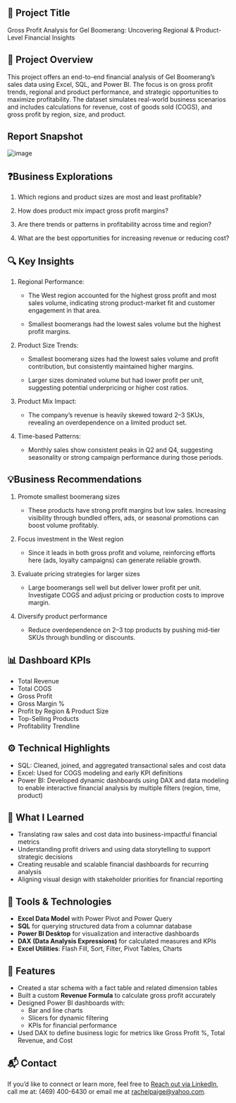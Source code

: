 ## 📘 Project Title
Gross Profit Analysis for Gel Boomerang: Uncovering Regional & Product-Level Financial Insights

## 🧩 Project Overview
This project offers an end-to-end financial analysis of Gel Boomerang’s sales data using Excel, SQL, and Power BI. The focus is on gross profit trends, regional and product performance, and strategic opportunities to maximize profitability. The dataset simulates real-world business scenarios and includes calculations for revenue, cost of goods sold (COGS), and gross profit by region, size, and product.

## Report Snapshot
![image](https://github.com/user-attachments/assets/10726c4b-258d-4e42-ad16-557e213fc030)


## ❓Business Explorations

1. Which regions and product sizes are most and least profitable?

2. How does product mix impact gross profit margins?

3. Are there trends or patterns in profitability across time and region?

4. What are the best opportunities for increasing revenue or reducing cost?



## 🔍 Key Insights  

1. Regional Performance: 

    - The West region accounted for the highest gross profit and most sales volume, indicating strong product-market fit and customer engagement in that area.

    -  Smallest boomerangs had the lowest sales volume but the highest profit margins.

2. Product Size Trends:

    - Smallest boomerang sizes had the lowest sales volume and profit contribution, but consistently maintained higher margins.

    - Larger sizes dominated volume but had lower profit per unit, suggesting potential underpricing or higher cost ratios.

3. Product Mix Impact:

    - The company’s revenue is heavily skewed toward 2–3 SKUs, revealing an overdependence on a limited product set.

4. Time-based Patterns:

    - Monthly sales show consistent peaks in Q2 and Q4, suggesting seasonality or strong campaign performance during those periods.







## 💡Business Recommendations

1. Promote smallest boomerang sizes
   
   - These products have strong profit margins but low sales. Increasing visibility through bundled offers, ads, or seasonal promotions can boost volume profitably.

3. Focus investment in the West region
   
   - Since it leads in both gross profit and volume, reinforcing efforts here (ads, loyalty campaigns) can generate reliable growth.

5. Evaluate pricing strategies for larger sizes
   
   - Large boomerangs sell well but deliver lower profit per unit. Investigate COGS and adjust pricing or production costs to improve margin.

7. Diversify product performance
   
   - Reduce overdependence on 2–3 top products by pushing mid-tier SKUs through bundling or discounts.



## 📊 Dashboard KPIs

- Total Revenue
- Total COGS
- Gross Profit
- Gross Margin %
- Profit by Region & Product Size
- Top-Selling Products
- Profitability Trendline



## ⚙️ Technical Highlights
- SQL: Cleaned, joined, and aggregated transactional sales and cost data
- Excel: Used for COGS modeling and early KPI definitions
- Power BI: Developed dynamic dashboards using DAX and data modeling to enable interactive financial analysis by multiple filters (region, time, product)



## 🧠 What I Learned
- Translating raw sales and cost data into business-impactful financial metrics
- Understanding profit drivers and using data storytelling to support strategic decisions
- Creating reusable and scalable financial dashboards for recurring analysis
- Aligning visual design with stakeholder priorities for financial reporting




## 🔧 Tools & Technologies

- **Excel Data Model** with Power Pivot and Power Query
- **SQL** for querying structured data from a columnar database
- **Power BI Desktop** for visualization and interactive dashboards
- **DAX (Data Analysis Expressions)** for calculated measures and KPIs
- **Excel Utilities**: Flash Fill, Sort, Filter, Pivot Tables, Charts



## 🧠 Features

- Created a star schema with a fact table and related dimension tables
- Built a custom **Revenue Formula** to calculate gross profit accurately
- Designed Power BI dashboards with:
  - Bar and line charts
  - Slicers for dynamic filtering
  - KPIs for financial performance
- Used DAX to define business logic for metrics like Gross Profit %, Total Revenue, and Cost




## 📬 Contact

If you’d like to connect or learn more, feel free to [Reach out via LinkedIn](https://www.linkedin.com/in/rachel-p-339803204), call me at: (469) 400-6430 or email me at rachelpaige@yahoo.com.
